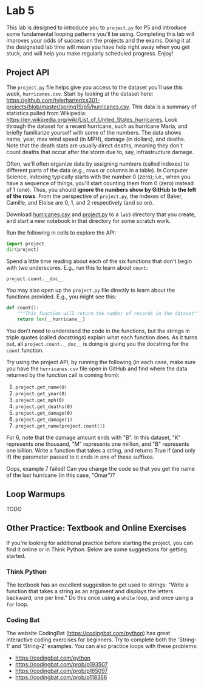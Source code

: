 # Lab 5

This lab is designed to introduce you to `project.py` for P5 and
introduce some fundamental looping patterns you'll be using.
Completing this lab will improves your odds of success on the projects
and the exams. Doing it at the designated lab time will mean you have
help right away when you get stuck, and will help you make regularly
scheduled progress. Enjoy!

## Project API

The `project.py` file helps give you access to the dataset you'll use
this week, `hurricanes.csv`.  Start by looking at the dataset here:
https://github.com/tylerharter/cs301-projects/blob/master/spring19/p5/hurricanes.csv.
This data is a summary of statistics pulled from Wikipedia:
https://en.wikipedia.org/wiki/List_of_United_States_hurricanes.  Look
through the dataset for a recent hurricane, such as hurricane Maria,
and briefly familiarize yourself with some of the numbers.  The data
shows name, year, max wind speed (in MPH), damage (in dollars), and
deaths.  Note that the death stats are usually direct deaths, meaning
they don't count deaths that occur after the storm due to, say,
infrastructure damage.

Often, we'll often organize data by assigning numbers (called indexes)
to different parts of the data (e.g., rows or columns in a table). In
Computer Science, indexing typically starts with the number 0 (zero);
i.e., when you have a sequence of things, you'll start counting them
from 0 (zero) instead of 1 (one).  Thus, you should **ignore the
numbers show by GitHub to the left of the rows**.  From the
perspective of `project.py`, the indexes of Baker, Camille, and Eloise
are 0, 1, and 2 respectively (and so on).

Download
[hurricanes.csv](https://github.com/tylerharter/cs301-projects/blob/master/spring19/p5/hurricanes.csv)
and
[project.py](https://github.com/tylerharter/cs301-projects/blob/master/spring19/p5/project.py)
to a `lab5` directory that you create, and start a new notebook in
that directory for some scratch work.

Run the following in cells to explore the API:

```python
import project
dir(project)
```

Spend a little time reading about each of the six functions that don't
begin with two underscores.  E.g., run this to learn about `count`:

```python
project.count.__doc__
```

You may also open up the `project.py` file directly to learn about the functions provided.  E.g., you might see this:

```python
def count():
    """This function will return the number of records in the dataset"""
    return len(__hurricane__)
```

You don't need to understand the code in the functions, but the
strings in triple quotes (called *docstrings*) explain what each
function does.  As it turns out, all `project.count.__doc__` is doing
is giving you the docstring for the `count` function.

Try using the project API, by running the following (in each case,
make sure you have the `hurricanes.csv` file open in GitHub and find
where the data returned by the function call is coming from):

1. `project.get_name(0)`
2. `project.get_year(0)`
3. `project.get_mph(0)`
4. `project.get_deaths(0)`
5. `project.get_damage(0)`
6. `project.get_damage(1)`
7. `project.get_name(project.count())`

For 6, note that the damage amount ends with "B".  In this dataset,
"K" represents one thousand, "M" represents one million, and "B"
represents one billion.  Write a function that takes a string, and
returns True if (and only if) the parameter passed to it ends in one
of these suffixes.

Oops, example 7 failed!  Can you change the code so that you get the
name of the last hurricane (in this case, "Omar")?

## Loop Warmups

TODO

## Other Practice: Textbook and Online Exercises

If you're looking for additional practice before starting the project,
you can find it online or in Think Python.  Below are some suggestions
for getting started.

### Think Python

The textbook has an excellent suggestion to get used to strings:
"Write a function that takes a string as an argument and displays the
letters backward, one per line."  Do this once using a `while` loop,
and once using a `for` loop.

### Coding Bat

The website CodingBat (https://codingbat.com/python) has great
interactive coding exercises for beginners. Try to complete both the
'String-1' and 'String-2' examples.  You can also practice loops with
these problems:

 * https://codingbat.com/python
 * https://codingbat.com/prob/p193507
 * https://codingbat.com/prob/p165097
 * https://codingbat.com/prob/p118366
